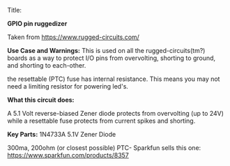 Title:

**GPIO pin ruggedizer**

Taken from https://www.rugged-circuits.com/



**Use Case and Warnings:**
This is used on all the rugged-circuits(tm?) boards as a way to protect I/O pins from overvolting, shorting to ground, and shorting to each-other.

the resettable (PTC) fuse has internal resistance. This means you may not need a limiting resistor for powering led's.


**What this circuit does:**

A 5.1 Volt reverse-biased Zener diode protects from overvolting (up to 24V) while a resettable fuse protects from current spikes and shorting.


**Key Parts:**
1N4733A   5.1V Zener Diode

300ma, 200ohm (or closest possible) PTC- Sparkfun sells this one: https://www.sparkfun.com/products/8357
